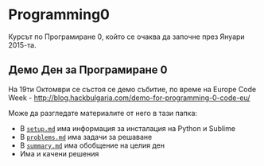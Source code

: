 Programming0
===================

Курсът по Програмиране 0, който се очаква да започне през Януари 2015-та.

## Демо Ден за Програмиране 0

На 19ти Октомври се състоя се демо събитие, по време на Europe Code Week - http://blog.hackbulgaria.com/demo-for-programming-0-code-eu/

Може да разгледате материалите от него в тази папка:

* В [`setup.md`](https://github.com/HackBulgaria/Programming0-1/blob/master/setup.md) има информация за инсталация на Python и Sublime
* В [`problems.md`](https://github.com/HackBulgaria/Programming0-1/blob/master/problems.md) има задачи за решаване
* В [`summary.md`](https://github.com/HackBulgaria/Programming0-1/blob/master/summary.md) има обобщение на целия ден
* Има и качени решения
